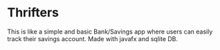 # Thrifters
This is like a simple and basic Bank/Savings app where users can easily track their savings account. 
Made with javafx and sqlite DB.
